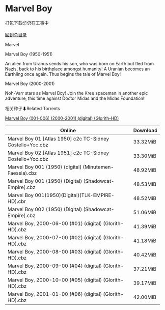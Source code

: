 # Marvel Boy

打包下载📦仍在工事中

[回到总目录](/Catalogs.md)

Marvel

Marvel Boy (1950-1951)

An alien from Uranus sends his son, who was born on Earth but fled from Nazis, back to his birthplace amongst humanity! A Uranian becomes an Earthling once again. Thus begins the tale of Marvel Boy!



Marvel Boy (2000-2001)

Noh-Varr stars as Marvel Boy! Join the Kree spaceman in another epic adventure, this time against Doctor Midas and the Midas Foundation!





相关种子⬇Related Torrents

[Marvel Boy (001-006) (2000-2001) (digital) (Glorith-HD)](https://github.com/alicewish/markdown/blob/master/torrent/Marvel-Boy--001-006---2000-2001---digital---Glorith-HD.md)

Online | Download
--- | ---
Marvel Boy 01 [Atlas 1950] c2c TC-Sidney Costello+Yoc.cbz | 33.32MiB
Marvel Boy 02 [Atlas 1951] c2c TC-Sidney Costello+Yoc.cbz | 33.30MiB
Marvel Boy 001 (1950) (digital) (Minutemen-Faessla).cbz | 48.92MiB
Marvel Boy 001 (1950) (Digital) (Shadowcat-Empire).cbz | 48.53MiB
Marvel Boy 001(1950)(Digital)(TLK-EMPIRE-HD).cbr | 48.52MiB
Marvel Boy 002 (1950) (Digital) (Shadowcat-Empire).cbz | 51.06MiB
Marvel Boy, 2000-06-00 (#01) (digital) (Glorith-HD).cbz | 41.39MiB
Marvel Boy, 2000-07-00 (#02) (digital) (Glorith-HD).cbz | 41.18MiB
Marvel Boy, 2000-08-00 (#03) (digital) (Glorith-HD).cbz | 40.42MiB
Marvel Boy, 2000-09-00 (#04) (digital) (Glorith-HD).cbz | 37.21MiB
Marvel Boy, 2000-10-00 (#05) (digital) (Glorith-HD).cbz | 39.17MiB
Marvel Boy, 2001-01-00 (#06) (digital) (Glorith-HD).cbz | 42.00MiB